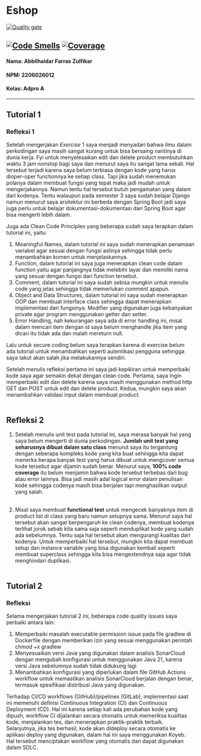 # Eshop
[![Quality gate](https://sonarcloud.io/api/project_badges/quality_gate?project=Abbilville_tutorial-1)](https://sonarcloud.io/summary/new_code?id=Abbilville_tutorial-1)

[![Code Smells](https://sonarcloud.io/api/project_badges/measure?project=Abbilville_tutorial-1&metric=code_smells)](https://sonarcloud.io/summary/new_code?id=Abbilville_tutorial-1)
[![Coverage](https://sonarcloud.io/api/project_badges/measure?project=Abbilville_tutorial-1&metric=coverage)](https://sonarcloud.io/summary/new_code?id=Abbilville_tutorial-1)
---
#### Nama: Abbilhaidar Farras Zulfikar
#### NPM: 2206026012
#### Kelas: Adpro A
---
## Tutorial 1
### Refleksi 1
Setelah mengerjakan <i>Exercise</i> 1 saya menjadi menyadari bahwa ilmu dalam perkodingan saya masih sangat kurang untuk bisa bersaing nantinya di dunia kerja. Fyi untuk menyelesaikan edit dan delete product membutuhkan waktu 3 jam nonstop bagi saya dan menurut saya itu sangat lama sekali. Hal tersebut terjadi karena saya belum terbiasa dengan kode yang harus dioper-oper functionnya ke setiap class. Tapi jika sudah menemukan polanya dalam membuat fungsi yang tepat maka jadi mudah untuk mengerjakannya. Namun tentu hal tersebut butuh pengamatan yang dalam dari kodenya. Tentu walaupun pada semester 3 saya sudah belajar Django namun menurut saya arsitektur ini berbeda dengan Spring Boot jadi saya juga perlu untuk belajar dokumentasi-dokumentasi dari Spring Boot agar bisa mengerti lebih dalam. <br>

Juga ada Clean Code Principles yang beberapa sudah saya terapkan dalam tutorial ini, yaitu:<br>

1. Meaningful Names, dalam tutorial ini saya sudah menerapkan penamaan variabel agar sesuai dengan fungsi aslinya sehingga tidak perlu menambahkan komen untuk menjelaskannya.
2. Function, dalam tutorial ini saya juga menerapkan clean code dalam function yaitu agar panjangnya tidak melebihi layar dan memiliki nama yang sesuai dengan fungsi dari function tersebut.
3. Comment, dalam tutorial ini saya sudah sebisa mungkin untuk menulis code yang jelas sehingga tidak memerlukan comment apapun.
4. Object and Data Structures, dalam tutorial ini saya sudah menerapkan OOP dan membuat interface class sehingga dapat menerapkan implementasi dari fungsinya. Modifier yang digunakan juga kebanyakan private agar program menggunakan getter dan setter.
5. Error Handling, nah kekurangan saya ada di error handling ini, misal dalam mencari item dengan id saya belum menghandle jika item yang dicari itu tidak ada dan malah mereturn null. <br>

Lalu untuk secure coding belum saya terapkan karena di exercise belum ada tutorial untuk menambahkan seperti autentikasi pengguna sehingga saya takut akan salah jika melakukannya sendiri.<br>

Setelah menulis refleksi pertama ini saya jadi kepikiran untuk memperbaiki kode saya agar semakin dekat dengan clean code. Pertama, saya ingin memperbaiki edit dan delete karena saya masih menggunakan method http GET dan POST untuk edit dan delete product. Kedua, mungkin saya akan menambahkan validasi input dalam membuat product.<br><br>

## Refleksi 2
1. Setelah menulis unit test pada tutorial ini, saya merasa banyak hal yang saya belum mengerti di dunia perkodingan. <b>Jumlah unit test yang seharusnya dibuat dalam satu class</b> menurut saya itu tergantung dengan seberapa kompleks kode yang kita buat sehingga kita dapat menerka berapa banyak test yang harus dibuat untuk mengcover semua kode tersebut agar dijamin sudah benar. Menurut saya, <b>100% code coverage</b> itu belum menjamin bahwa kode tersebut terbebas dari bug atau error lainnya. Bisa jadi masih adal logical error dalam penulisan kode sehingga codenya masih bisa berjalan tapi menghasilkan output yang salah.<br><br>

2. Misal saya membuat <b>functional test</b> untuk mengecek banyaknya item di product list di class yang baru namun setupnya sama. Menurut saya hal tersebut akan sangat berpengaruh ke clean codenya, membuat kodenya terlihat jorok sebab kita sama saja seperti menduplikat kode yang sudah ada sebelumnya. Tentu saja hal tersebut akan mengurangi kualitas dari kodenya. Untuk memperbaiki hal tersebut, mungkin kita dapat membuat setup dan instance variable yang bisa digunakan kembali seperti membuat superclass sehingga kita bisa mengextendnya saja agar tidak menghindari duplikasi. <br><br>

## Tutorial 2
### Refleksi
Selama mengerjakan tutorial 2 ini, beberapa code quality issues saya perbaiki antara lain:
1. Memperbaiki masalah executable permission issue pada file gradlew di Dockerfile dengan memberikan izin yang sesuai menggunakan perintah chmod +x gradlew
2. Menyesuaikan versi Java yang digunakan dalam analisis SonarCloud dengan mengubah konfigurasi untuk menggunakan Java 21, karena versi Java sebelumnya sudah tidak didukung lagi
3. Menambahkan konfigurasi yang diperlukan dalam file GitHub Actions workflow untuk memastikan analisis SonarCloud berjalan dengan benar, termasuk spesifikasi distribusi Java yang digunakan.

Terhadap CI/CD workflows (GitHub)/pipelines (GitLab), implementasi saat ini memenuhi definisi Continuous Integration (CI) dan Continuous Deployment (CD). Hal ini karena setiap kali ada perubahan kode yang dipush, workflow CI dijalankan secara otomatis untuk memeriksa kualitas kode, menjalankan tes, dan menerapkan praktik-praktik terbaik. Selanjutnya, jika tes berhasil, kode akan dideploy secara otomatis ke aplikasi deploy yang digunakan, dalam hal ini saya menggunakan Koyeb. Hal tersebut menciptakan workflow yang otomatis dan dapat digunakan dalam SDLC.

